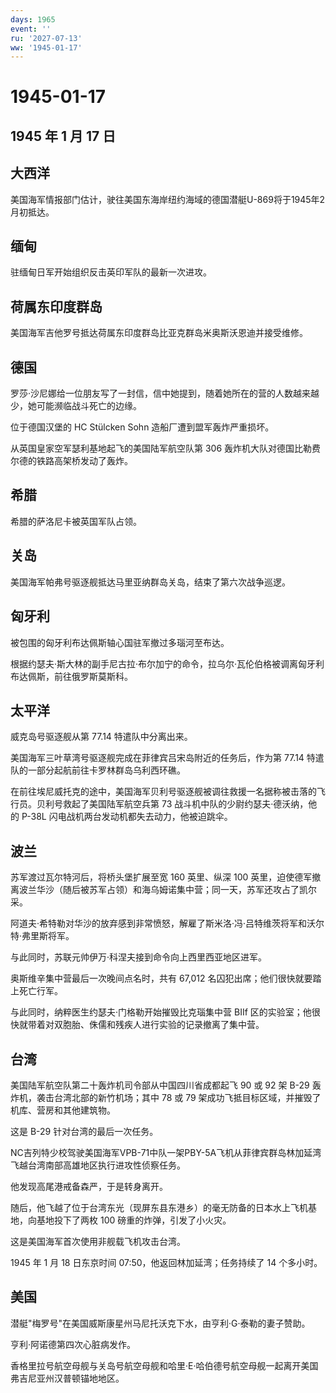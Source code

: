 ```yaml
---
days: 1965
event: ''
ru: '2027-07-13'
ww: '1945-01-17'
---
```


# 1945-01-17

## 1945 年 1 月 17 日

## 大西洋

美国海军情报部门估计，驶往美国东海岸纽约海域的德国潜艇U-869将于1945年2月初抵达。

## 缅甸

驻缅甸日军开始组织反击英印军队的最新一次进攻。

## 荷属东印度群岛

美国海军吉他罗号抵达荷属东印度群岛比亚克群岛米奥斯沃恩迪并接受维修。

## 德国

罗莎·沙尼娜给一位朋友写了一封信，信中她提到，随着她所在的营的人数越来越少，她可能濒临战斗死亡的边缘。

位于德国汉堡的 HC Stülcken Sohn 造船厂遭到盟军轰炸严重损坏。

从英国皇家空军瑟利基地起飞的美国陆军航空队第 306
轰炸机大队对德国比勒费尔德的铁路高架桥发动了轰炸。

## 希腊

希腊的萨洛尼卡被英国军队占领。

## 关岛

美国海军帕弗号驱逐舰抵达马里亚纳群岛关岛，结束了第六次战争巡逻。

## 匈牙利

被包围的匈牙利布达佩斯轴心国驻军撤过多瑙河至布达。

根据约瑟夫·斯大林的副手尼古拉·布尔加宁的命令，拉乌尔·瓦伦伯格被调离匈牙利布达佩斯，前往俄罗斯莫斯科。

## 太平洋

威克岛号驱逐舰从第 77.14 特遣队中分离出来。

美国海军三叶草湾号驱逐舰完成在菲律宾吕宋岛附近的任务后，作为第 77.14
特遣队的一部分起航前往卡罗林群岛乌利西环礁。

在前往埃尼威托克的途中，美国海军贝利号驱逐舰被调往救援一名据称被击落的飞行员。贝利号救起了美国陆军航空兵第
73 战斗机中队的少尉约瑟夫·德沃纳，他的 P-38L
闪电战机两台发动机都失去动力，他被迫跳伞。

## 波兰

苏军渡过瓦尔特河后，将桥头堡扩展至宽 160 英里、纵深 100
英里，迫使德军撤离波兰华沙（随后被苏军占领）和海乌姆诺集中营；同一天，苏军还攻占了凯尔采。

阿道夫·希特勒对华沙的放弃感到非常愤怒，解雇了斯米洛·冯·吕特维茨将军和沃尔特·弗里斯将军。

与此同时，苏联元帅伊万·科涅夫接到命令向上西里西亚地区进军。

奥斯维辛集中营最后一次晚间点名时，共有 67,012
名囚犯出席；他们很快就要踏上死亡行军。

与此同时，纳粹医生约瑟夫·门格勒开始摧毁比克瑙集中营 BIIf
区的实验室；他很快就带着对双胞胎、侏儒和残疾人进行实验的记录撤离了集中营。

## 台湾

美国陆军航空队第二十轰炸机司令部从中国四川省成都起飞 90 或 92 架 B-29
轰炸机，袭击台湾北部的新竹机场；其中 78 或 79
架成功飞抵目标区域，并摧毁了机库、营房和其他建筑物。

这是 B-29 针对台湾的最后一次任务。

NC吉列特少校驾驶美国海军VPB-71中队一架PBY-5A飞机从菲律宾群岛林加延湾飞越台湾南部高雄地区执行进攻性侦察任务。

他发现高尾港戒备森严，于是转身离开。

随后，他飞越了位于台湾东光（现屏东县东港乡）的毫无防备的日本水上飞机基地，向基地投下了两枚
100 磅重的炸弹，引发了小火灾。

这是美国海军首次使用非舰载飞机攻击台湾。

1945 年 1 月 18 日东京时间 07:50，他返回林加延湾；任务持续了 14
个多小时。

## 美国

潜艇"梅罗号"在美国威斯康星州马尼托沃克下水，由亨利·G·泰勒的妻子赞助。

亨利·阿诺德第四次心脏病发作。

香格里拉号航空母舰与关岛号航空母舰和哈里·E·哈伯德号航空母舰一起离开美国弗吉尼亚州汉普顿锚地地区。
